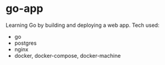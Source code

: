 # go-app
Learning Go by building and deploying a web app. Tech used:

* go
* postgres
* nginx
* docker, docker-compose, docker-machine


